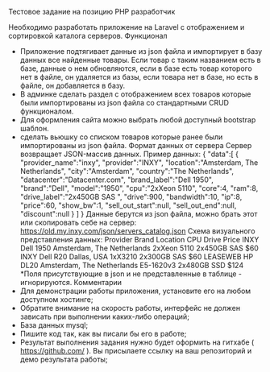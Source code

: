Тестовое задание на позицию PHP разработчик

Необходимо разработать приложение на Laravel с отображением и сортировкой
каталога серверов.
Функционал
- Приложение подтягивает данные из json файла и импортирует в базу данных
все найденные товары. Если товар с таким названием есть в базе, данные о
нем обновляются, если в базе есть товар которого нет в файле, он удаляется
из базы, если товара нет в базе, но есть в файле, он добавляется в базу.
- В админке сделать раздел с отображением всех товаров которые были
импортированы из json файла со стандартными CRUD функционалом.
- Для оформления сайта можно выбрать любой доступный bootstrap шаблон.
- сделать вьюшку со списком товаров которые ранее были импортированы из
json файла.
Формат данных от сервера
Сервер возвращает JSON-массив данных. Пример данных:
{
"data":[
{
"provider_name":"inxy",
"provider":"INXY",
"location":"Amsterdam, The Netherlands",
"city":"Amsterdam",
"country":"The Netherlands",
"datacenter":"Datacenter.com",
"brand_label":"Dell 1950",
"brand":"Dell",
"model":"1950",
"cpu":"2xXeon 5110",
"core":4,
"ram":8,
"drive_label":"2x450GB SAS ",
"drive":900,
"bandwidth":10,
"ip":8,
"price":60,
"show_bw":1,
"sell_out_start":null,
"sell_out_end":null,
"discount":null
}
]
}
Данные берутся из json файла, можно брать этот или скопировать себе на сервер:
https://old.my.inxy.com/json/servers_catalog.json
Схема визуального представления данных:
Provider  Brand  Location  CPU  Drive  Price
INXY  Dell 1950  Amsterdam,
The
Netherlands
2xXeon
5110
2x450GB
SAS
$60
INXY  Dell R20  Dallas, USA 1xX3210  2x300GB
SAS
$60
LEASEWEB  HP DL20  Amsterdam,
The
Netherlands
E5-1620v3  2x480GB
SSD
$124
*Поля присутствующие в json и не представленные в таблице - игнорируются.
Комментарии
- Для демонстрации работы приложения, установите его на любом доступном
хостинге;
- Обратите внимание на скорость работы, интерфейс не должен зависать при
выполнении каких-либо операций;
- База данных mysql;
- Пишите код так, как вы писали бы его в работе;
- Результат выполнения задания нужно будет оформить на гитхабе
( https://github.com/ ). Вы присылаете ссылку на ваш репозиторий и демо
результата работы;

